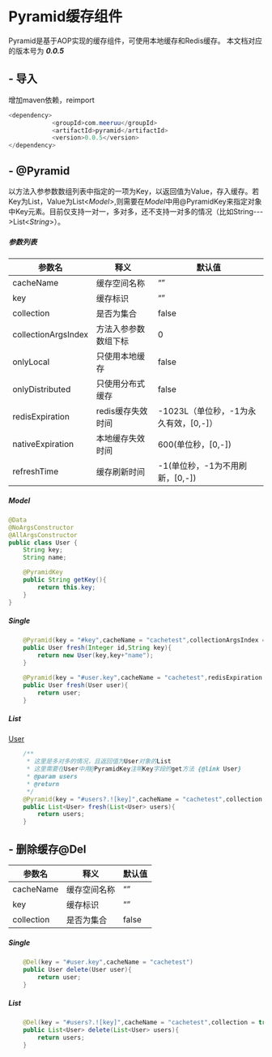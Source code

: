 # Pyramid缓存组件
Pyramid是基于AOP实现的缓存组件，可使用本地缓存和Redis缓存。
本文档对应的版本号为 ***0.0.5***

 ## -  导入
 增加maven依赖，reimport
```java
<dependency>
            <groupId>com.meeruu</groupId>
            <artifactId>pyramid</artifactId>
            <version>0.0.5</version>
</dependency>
```

 ## - @Pyramid
 以方法入参参数数组列表中指定的一项为Key，以返回值为Value，存入缓存。若Key为List，Value为List<*Model*>,则需要在*Model*中用@PyramidKey来指定对象中Key元素。目前仅支持一对一，多对多，还不支持一对多的情况（比如String--->List<*String*>）。
 ##### 参数列表
 
|参数名  |释义  |默认值  |
|--|--|--|
| cacheName |缓存空间名称  | “” |
| key |缓存标识  | “” |
| collection| 是否为集合  | false |
| collectionArgsIndex |方法入参参数数组下标  | 0 |
| onlyLocal |只使用本地缓存  | false |
| onlyDistributed |  只使用分布式缓存| false |
| redisExpiration |  redis缓存失效时间|-1023L（单位秒，-1为永久有效，[0,-]）|
| nativeExpiration |  本地缓存失效时间| 600(单位秒，[0,-])|
| refreshTime | 缓存刷新时间 | -1(单位秒，-1为不用刷新，[0,-]) |
<span id="jump"></span>
 ##### Model
 
```java
@Data
@NoArgsConstructor
@AllArgsConstructor
public class User {
    String key;
    String name;

    @PyramidKey
    public String getKey(){
        return this.key;
    }
}
```

 
 ##### Single
```java
	@Pyramid(key = "#key",cacheName = "cachetest",collectionArgsIndex = 1,redisExpiration = 30,nativeExpiration = 30)
    public User fresh(Integer id,String key){
        return new User(key,key+"name");
    }

    @Pyramid(key = "#user.key",cacheName = "cachetest",redisExpiration = 30,nativeExpiration = 30)
    public User fresh(User user){
        return user;
    }
```
 ##### List
 [User](#jump)
```java
	/**
     * 这里是多对多的情况，且返回值为User对象的List
     * 这里需要在User中用@PyramidKey注明Key字段的get方法 {@link User}
     * @param users
     * @return
     */
	@Pyramid(key = "#users?.![key]",cacheName = "cachetest",collection = true,redisExpiration = 30,nativeExpiration = 30)
    public List<User> fresh(List<User> users){
        return users;
    }
```

 ## - 删除缓存@Del
 
 |参数名  |释义  |默认值  |
|--|--|--|
| cacheName |缓存空间名称  | “” |
| key |缓存标识  | “” |
| collection| 是否为集合  | false |

 ##### Single
```java
	@Del(key = "#user.key",cacheName = "cachetest")
    public User delete(User user){
        return user;
    }
```
 ##### List
```java
	@Del(key = "#users?.![key]",cacheName = "cachetest",collection = true)
    public List<User> delete(List<User> users){
        return users;
    }
```

